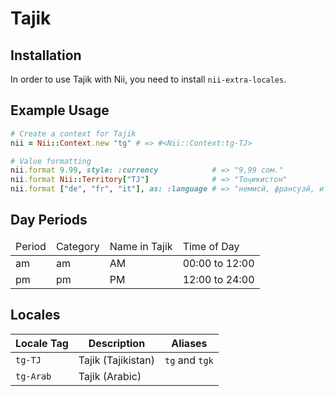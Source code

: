 <!-- This file has been generated. Source: src/docs/languages/_template.md.erb -->

# Tajik

## Installation

In order to use Tajik with Nii, you need to install `nii-extra-locales`.

## Example Usage

``` ruby
# Create a context for Tajik
nii = Nii::Context.new "tg" # => #<Nii::Context:tg-TJ>

# Value formatting
nii.format 9.99, style: :currency            # => "9,99 сом."
nii.format Nii::Territory["TJ"]              # => "Тоҷикистон"
nii.format ["de", "fr", "it"], as: :language # => "немисӣ, франсузӣ, италиявӣ"
```

## Day Periods


<table>
  <thead>
    <tr>
      <td>Period</td>
      <td>Category</td>
      <td>Name in Tajik</td>
      <td>Time of Day</td>
    </tr>
  </thead>
  <tbody>
    <tr>
      <td>am</td>
      <td>am</td>
      <td>AM</td>
      <td>00:00 to 12:00</td>
    </tr>
    <tr>
      <td>pm</td>
      <td>pm</td>
      <td>PM</td>
      <td>12:00 to 24:00</td>
    </tr>
  </tbody>
</table>



## Locales

<table>
  <thead>
    <tr>
      <th>Locale Tag</th>
      <th>Description</th>
      <th>Aliases</th>
    </tr>
  </thead>
  <tbody>
    <tr>
      <td><code>tg-TJ</code></td>
      <td>Tajik (Tajikistan)</td>
      <td><code>tg</code> and <code>tgk</code></td>
    </tr>
    <tr>
      <td><code>tg-Arab</code></td>
      <td>Tajik (Arabic)</td>
      <td></td>
    </tr>
  </tbody>
</table>

